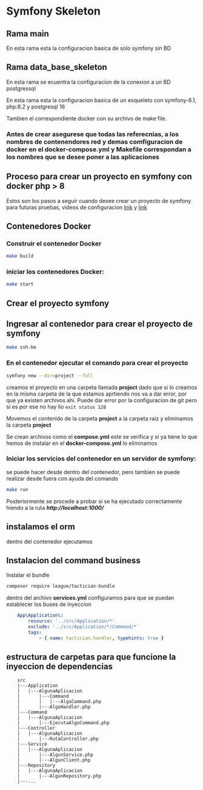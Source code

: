 # Symfony Skeleton

## Rama main
En esta rama esta la configuracion basica de solo symfony sin BD

## Rama data_base_skeleton

En esta rama se ecuentra la configuracion de la conexion a un BD postgressql

En esta rama esta la configuracion basica de un esqueleto con symfony-6.1, php:8.2 y postgresql 16

Tambien el correspondiente docker con su archivo de make file.

### Antes de crear asegurese que todas las referecnias, a los nombres de contenendores red y demas comfiguracion de docker en el **docker-compose.yml** y Makefile correspondan a los nombres que se desee poner a las aplicaciones 

## Proceso para crear un proyecto en symfony con docker php > 8

Estos son los pasos a seguir cuando desee crear un proyecto de symfony para futuras pruebas, videos de configuracion [link](https://www.youtube.com/watch?v=4BfbO3QN-pY) y [link](https://www.youtube.com/watch?v=bqaMXiw1Xjw)

## Contenedores Docker

### Construir el contenedor Docker

```bash
make build
```

### iniciar los contenedores Docker:
```bash
make start
```

## Crear el proyecto symfony

## Ingresar al contenedor para crear el proyecto de symfony

```bash
make ssh-be
```

### En el contenedor ejecutar el comando para crear el proyecto

```bash
symfony new --dir=project --full
```
creamos el proyecto en una carpeta llamada **project** dado que si lo creamos en la misma carpeta de la que estamos aprtiendo nos va a dar error, por que ya existen archivos ahi.
Puede dar error por la configuracion de git pero si es por ese no hay lio ```exit status 128```

Movemos el contenido de la carpeta **project** a la carpeta raiz y eliminamos la carpeta **project**

Se crean archivos como el **compose.yml** este se verifica y si ya tiene lo que hemos de instalar en el **docker-compose.yml** lo eliminamos


### Iniciar los servicios del contenedor en un servidor de symfony:

se puede hacer desde dentro del contenedor, pero tambien se puede realizar desde fuera con ayuda del comando
```bash
make run
```

Posteriormente se procede a probar si se ha ejecutado correctamente hiendo a la ruta ***http://localhost:1000/***

## instalamos el orm

dentro del contenedor ejecutamos


## Instalacion del command business

Instalar el bundle
```bash 
composer require league/tactician-bundle
```

dentro del archivo **services.yml** configuramos para que se puedan establecer los buses de inyeccion
```yml
    App\Application\:
        resource: '../src/Application/*'
        exclude: '../src/Application/*/Command/*'
        tags:
            - { name: tactician.handler, typehints: true }
```
## estructura de carpetas para que funcione la inyeccion de dependencias
```
    src
    |---Application
    |   |---AlgunaAplicacion
    |       |---Command
    |       |   |---AlgoCommand.php
    |       |---AlgoHandler.php
    |---Command
    |   |---AlgunaAplicacion
    |       |---EjecutaAlgoCommand.php
    |---Controller
    |   |---AlgunaAplicacion
    |       |---RutaController.php
    |---Service
    |   |---AlgunaAplicacion
    |       |---AlgunService.php
    |       |---AlgunClient.php
    |---Repository
    |   |---AlgunaAplicacion
    |       |---AlgunRepository.php
    |---...
```
